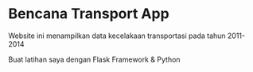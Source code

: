 Bencana Transport App
===

Website ini menampilkan data kecelakaan transportasi pada tahun 2011-2014

Buat latihan saya dengan Flask Framework & Python
